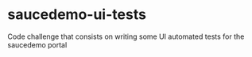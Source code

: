 # saucedemo-ui-tests
Code challenge that consists on writing some UI automated tests for the saucedemo portal
